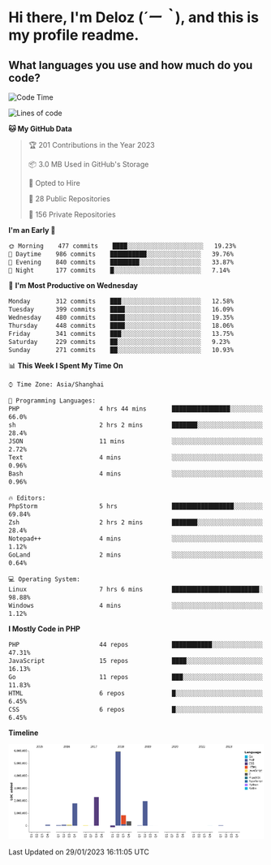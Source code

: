 # **Hi there, I'm Deloz (*´ー｀*), and this is my profile readme.**
<!--  [![Profile views](https://gpvc.arturio.dev/dank-del)](https://github.com/dank-del) -->
## **What languages you use and how much do you code?**

<!--START_SECTION:waka-->
![Code Time](http://img.shields.io/badge/Code%20Time-732%20hrs%2053%20mins-blue)

![Lines of code](https://img.shields.io/badge/From%20Hello%20World%20I%27ve%20Written-13%20Million%20lines%20of%20code-blue)

**🐱 My GitHub Data** 

> 🏆 201 Contributions in the Year 2023
 > 
> 📦 3.0 MB Used in GitHub's Storage 
 > 
> 💼 Opted to Hire
 > 
> 📜 28 Public Repositories 
 > 
> 🔑 156 Private Repositories  
 > 
**I'm an Early 🐤** 

```text
🌞 Morning    477 commits    ████░░░░░░░░░░░░░░░░░░░░░   19.23% 
🌆 Daytime    986 commits    ██████████░░░░░░░░░░░░░░░   39.76% 
🌃 Evening    840 commits    ████████░░░░░░░░░░░░░░░░░   33.87% 
🌙 Night      177 commits    █░░░░░░░░░░░░░░░░░░░░░░░░   7.14%

```
📅 **I'm Most Productive on Wednesday** 

```text
Monday       312 commits    ███░░░░░░░░░░░░░░░░░░░░░░   12.58% 
Tuesday      399 commits    ████░░░░░░░░░░░░░░░░░░░░░   16.09% 
Wednesday    480 commits    ████░░░░░░░░░░░░░░░░░░░░░   19.35% 
Thursday     448 commits    ████░░░░░░░░░░░░░░░░░░░░░   18.06% 
Friday       341 commits    ███░░░░░░░░░░░░░░░░░░░░░░   13.75% 
Saturday     229 commits    ██░░░░░░░░░░░░░░░░░░░░░░░   9.23% 
Sunday       271 commits    ██░░░░░░░░░░░░░░░░░░░░░░░   10.93%

```


📊 **This Week I Spent My Time On** 

```text
⌚︎ Time Zone: Asia/Shanghai

💬 Programming Languages: 
PHP                      4 hrs 44 mins       ████████████████░░░░░░░░░   66.0% 
sh                       2 hrs 2 mins        ███████░░░░░░░░░░░░░░░░░░   28.4% 
JSON                     11 mins             ░░░░░░░░░░░░░░░░░░░░░░░░░   2.72% 
Text                     4 mins              ░░░░░░░░░░░░░░░░░░░░░░░░░   0.96% 
Bash                     4 mins              ░░░░░░░░░░░░░░░░░░░░░░░░░   0.96%

🔥 Editors: 
PhpStorm                 5 hrs               █████████████████░░░░░░░░   69.84% 
Zsh                      2 hrs 2 mins        ███████░░░░░░░░░░░░░░░░░░   28.4% 
Notepad++                4 mins              ░░░░░░░░░░░░░░░░░░░░░░░░░   1.12% 
GoLand                   2 mins              ░░░░░░░░░░░░░░░░░░░░░░░░░   0.64%

💻 Operating System: 
Linux                    7 hrs 6 mins        ████████████████████████░   98.88% 
Windows                  4 mins              ░░░░░░░░░░░░░░░░░░░░░░░░░   1.12%

```

**I Mostly Code in PHP** 

```text
PHP                      44 repos            ███████████░░░░░░░░░░░░░░   47.31% 
JavaScript               15 repos            ████░░░░░░░░░░░░░░░░░░░░░   16.13% 
Go                       11 repos            ███░░░░░░░░░░░░░░░░░░░░░░   11.83% 
HTML                     6 repos             █░░░░░░░░░░░░░░░░░░░░░░░░   6.45% 
CSS                      6 repos             █░░░░░░░░░░░░░░░░░░░░░░░░   6.45%

```


**Timeline**

![Chart not found](https://raw.githubusercontent.com/deloz/deloz/main/charts/bar_graph.png) 


 Last Updated on 29/01/2023 16:11:05 UTC
<!--END_SECTION:waka-->
